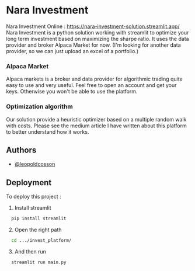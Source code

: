 # Nara Investment

Nara Investment Online : https://nara-investment-solution.streamlit.app/
Nara Investment is a python solution working with streamlit to optimize your long term investment based on maximizing the sharpe ratio. It uses the data provider and broker Alpaca Market for now. (I'm looking for another data provider, so we can just upload an excel of a portfolio.)

### Alpaca Market

Alpaca markets is a broker and data provider for algorithmic trading quite easy to use and very useful. Feel free to open an account and get your keys. Otherwise you won't be able to use the platform.

### Optimization algorithm

Our solution provide a heuristic optimizer based on a multiple random walk with costs. Please see the medium article I have written about this platform to better understand how it works.

## Authors

- [@leopoldcosson](https://www.github.com/leopoldcosson)


## Deployment

To deploy this project :

1. Install streamlit

```bash
  pip install streamlit
```

2. Open the right path

```bash
  cd .../invest_platform/
```

3. And then run

```bash
  streamlit run main.py
```

